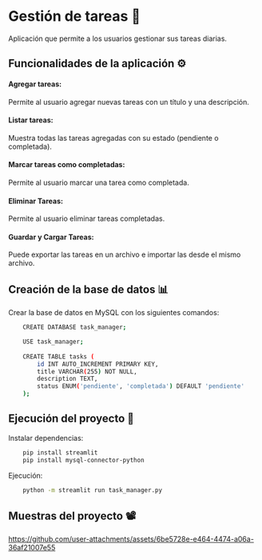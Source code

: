 # Gestión de tareas 📝
  
Aplicación que permite a los usuarios gestionar sus tareas diarias.

## Funcionalidades de la aplicación ⚙️

#### Agregar tareas: 
  Permite al usuario agregar nuevas tareas con un título y una descripción.
#### Listar tareas: 
  Muestra todas las tareas agregadas con su estado (pendiente o completada).
#### Marcar tareas como completadas: 
  Permite al usuario marcar una tarea como completada.
#### Eliminar Tareas: 
  Permite al usuario eliminar tareas completadas.
#### Guardar y Cargar Tareas: 
  Puede exportar las tareas en un archivo e importar las desde el mismo archivo.

## Creación de la base de datos 📊

Crear la base de datos en MySQL con los siguientes comandos:

```bash
    CREATE DATABASE task_manager;

    USE task_manager;
    
    CREATE TABLE tasks (
        id INT AUTO_INCREMENT PRIMARY KEY,
        title VARCHAR(255) NOT NULL,
        description TEXT,
        status ENUM('pendiente', 'completada') DEFAULT 'pendiente'
    );
```

## Ejecución del proyecto 🔩

Instalar dependencias:

```bash
    pip install streamlit
    pip install mysql-connector-python
```

Ejecución:

```bash
    python -m streamlit run task_manager.py
```

## Muestras del proyecto 📽️

https://github.com/user-attachments/assets/6be5728e-e464-4474-a06a-36af21007e55
